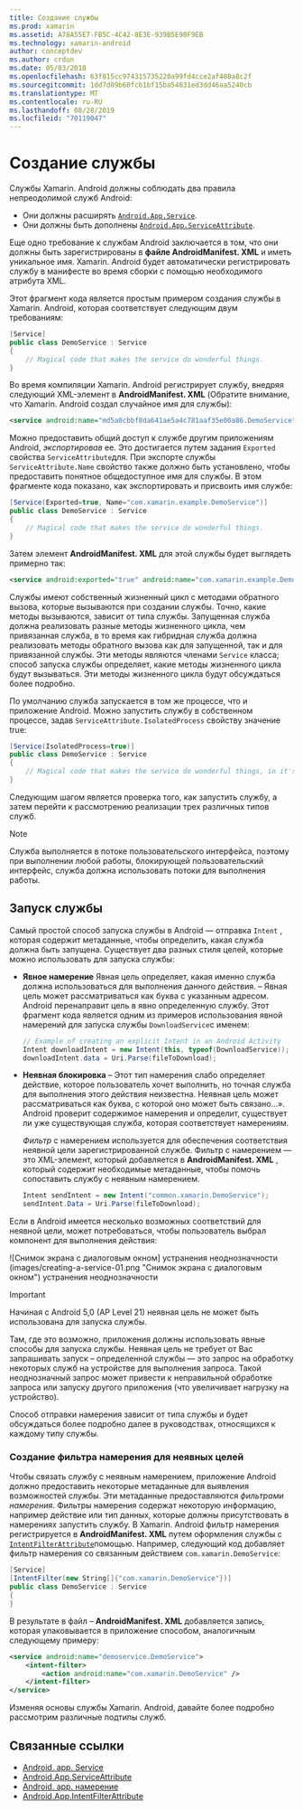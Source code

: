 ```yaml
---
title: Создание службы
ms.prod: xamarin
ms.assetid: A78A55E7-FB5C-4C42-8E3E-939B5E98F9EB
ms.technology: xamarin-android
author: conceptdev
ms.author: crdun
ms.date: 05/03/2018
ms.openlocfilehash: 63f815cc974315735220a99fd4cce2af408a8c2f
ms.sourcegitcommit: 1dd7d09b60fcb1bf15ba54831ed3dd46aa5240cb
ms.translationtype: MT
ms.contentlocale: ru-RU
ms.lasthandoff: 08/28/2019
ms.locfileid: "70119047"
---
```

# <a name="creating-a-service"></a>Создание службы

Службы Xamarin. Android должны соблюдать два правила непреодолимой служб Android:

- Они должны расширять [`Android.App.Service`](xref:Android.App.Service).
- Они должны быть дополнены [`Android.App.ServiceAttribute`](xref:Android.App.ServiceAttribute).

Еще одно требование к службам Android заключается в том, что они должны быть зарегистрированы в **файле AndroidManifest. XML** и иметь уникальное имя. Xamarin. Android будет автоматически регистрировать службу в манифесте во время сборки с помощью необходимого атрибута XML.

Этот фрагмент кода является простым примером создания службы в Xamarin. Android, которая соответствует следующим двум требованиям:  

```csharp
[Service]
public class DemoService : Service
{
    // Magical code that makes the service do wonderful things.
}
```

Во время компиляции Xamarin. Android регистрирует службу, внедряя следующий XML-элемент в **AndroidManifest. XML** (Обратите внимание, что Xamarin. Android создал случайное имя для службы):

```xml
<service android:name="md5a0cbbf8da641ae5a4c781aaf35e00a86.DemoService" />
```

Можно предоставить общий доступ к службе другим приложениям Android, _экспортировав_ ее. Это достигается путем задания `Exported` свойства `ServiceAttribute`для. При экспорте службы `ServiceAttribute.Name` свойство также должно быть установлено, чтобы предоставить понятное общедоступное имя для службы. В этом фрагменте кода показано, как экспортировать и присвоить имя службе:

```csharp
[Service(Exported=true, Name="com.xamarin.example.DemoService")]
public class DemoService : Service
{
    // Magical code that makes the service do wonderful things.
}
```

Затем элемент **AndroidManifest. XML** для этой службы будет выглядеть примерно так:

```xml
<service android:exported="true" android:name="com.xamarin.example.DemoService" />
```

Службы имеют собственный жизненный цикл с методами обратного вызова, которые вызываются при создании службы. Точно, какие методы вызываются, зависит от типа службы. Запущенная служба должна реализовать разные методы жизненного цикла, чем привязанная служба, в то время как гибридная служба должна реализовать методы обратного вызова как для запущенной, так и для привязанной службы. Эти методы являются членами `Service` класса; способ запуска службы определяет, какие методы жизненного цикла будут вызываться. Эти методы жизненного цикла будут обсуждаться более подробно.

По умолчанию служба запускается в том же процессе, что и приложение Android. Можно запустить службу в собственном процессе, задав `ServiceAttribute.IsolatedProcess` свойству значение true:

```csharp
[Service(IsolatedProcess=true)]
public class DemoService : Service
{
    // Magical code that makes the service do wonderful things, in it's own process!
}
```

Следующим шагом является проверка того, как запустить службу, а затем перейти к рассмотрению реализации трех различных типов служб.

> [!NOTE]
> Служба выполняется в потоке пользовательского интерфейса, поэтому при выполнении любой работы, блокирующей пользовательский интерфейс, служба должна использовать потоки для выполнения работы.

## <a name="starting-a-service"></a>Запуск службы

Самый простой способ запуска службы в Android — отправка `Intent` , которая содержит метаданные, чтобы определить, какая служба должна быть запущена. Существует два разных стиля целей, которые можно использовать для запуска службы:

- **Явное намерение** Явная цель определяет, какая именно служба должна использоваться для выполнения данного действия. &ndash; Явная цель может рассматриваться как буква с указанным адресом. Android перенаправит цель в явно определенную службу. Этот фрагмент кода является одним из примеров использования явной намерений для запуска службы `DownloadService`с именем:

    ```csharp
    // Example of creating an explicit Intent in an Android Activity
    Intent downloadIntent = new Intent(this, typeof(DownloadService));
    downloadIntent.data = Uri.Parse(fileToDownload);
    ```

- **Неявная блокировка** &ndash; Этот тип намерения слабо определяет действие, которое пользователь хочет выполнить, но точная служба для выполнения этого действия неизвестна. Неявная цель может рассматриваться как буква, с которой оно может быть связано...».
    Android проверит содержимое намерения и определит, существует ли уже существующая служба, которая соответствует намерениям.

    _Фильтр_ с намерением используется для обеспечения соответствия неявной цели зарегистрированной службе. Фильтр с намерением — это XML-элемент, который добавляется в **AndroidManifest. XML** , который содержит необходимые метаданные, чтобы помочь сопоставить службу с неявным намерением.

    ```csharp
    Intent sendIntent = new Intent("common.xamarin.DemoService");
    sendIntent.Data = Uri.Parse(fileToDownload);
    ```

Если в Android имеется несколько возможных соответствий для неявной цели, может потребоваться, чтобы пользователь выбрал компонент для выполнения действия:

![Снимок экрана с диалоговым окном] устранения неоднозначности (images/creating-a-service-01.png "Снимок экрана с диалоговым окном") устранения неоднозначности

> [!IMPORTANT]
> Начиная с Android 5,0 (AP Level 21) неявная цель не может быть использована для запуска службы.

Там, где это возможно, приложения должны использовать явные способы для запуска службы. Неявная цель не требует от Вас запрашивать запуск &ndash; определенной службы — это запрос на обработку некоторых служб на устройстве для выполнения запроса. Такой неоднозначный запрос может привести к неправильной обработке запроса или запуску другого приложения (что увеличивает нагрузку на устройство).

Способ отправки намерения зависит от типа службы и будет обсуждаться более подробно далее в руководствах, относящихся к каждому типу службы.


### <a name="creating-an-intent-filter-for-implicit-intents"></a>Создание фильтра намерения для неявных целей

Чтобы связать службу с неявным намерением, приложение Android должно предоставить некоторые метаданные для выявления возможностей службы. Эти метаданные предоставляются _фильтрами намерения_. Фильтры намерения содержат некоторую информацию, например действие или тип данных, которые должны присутствовать в намерениях запустить службу. В Xamarin. Android фильтр намерения регистрируется в **AndroidManifest. XML** путем оформления службы с [`IntentFilterAttribute`](xref:Android.App.IntentFilterAttribute)помощью. Например, следующий код добавляет фильтр намерения со связанным действием `com.xamarin.DemoService`:

```csharp
[Service]
[IntentFilter(new String[]{"com.xamarin.DemoService"})]
public class DemoService : Service
{
}
```

В результате в файл &ndash; **AndroidManifest. XML** добавляется запись, которая упаковывается в приложение способом, аналогичным следующему примеру:

```xml
<service android:name="demoservice.DemoService">
    <intent-filter>
        <action android:name="com.xamarin.DemoService" />
    </intent-filter>
</service>
```

Изменяя основы службы Xamarin. Android, давайте более подробно рассмотрим различные подтипы служб.


## <a name="related-links"></a>Связанные ссылки

- [Android. app. Service](xref:Android.App.Service)
- [Android.App.ServiceAttribute](xref:Android.App.ServiceAttribute)
- [Android. app. намерение](xref:Android.Content.Intent)
- [Android.App.IntentFilterAttribute](xref:Android.App.IntentFilterAttribute)
